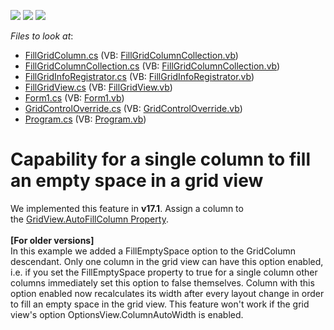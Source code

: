 <!-- default badges list -->
![](https://img.shields.io/endpoint?url=https://codecentral.devexpress.com/api/v1/VersionRange/128624143/13.1.4%2B)
[![](https://img.shields.io/badge/Open_in_DevExpress_Support_Center-FF7200?style=flat-square&logo=DevExpress&logoColor=white)](https://supportcenter.devexpress.com/ticket/details/E2436)
[![](https://img.shields.io/badge/📖_How_to_use_DevExpress_Examples-e9f6fc?style=flat-square)](https://docs.devexpress.com/GeneralInformation/403183)
<!-- default badges end -->
<!-- default file list -->
*Files to look at*:

* [FillGridColumn.cs](./CS/FillEmptySpaceGridColumn/FillGridColumn.cs) (VB: [FillGridColumnCollection.vb](./VB/FillEmptySpaceGridColumn/FillGridColumnCollection.vb))
* [FillGridColumnCollection.cs](./CS/FillEmptySpaceGridColumn/FillGridColumnCollection.cs) (VB: [FillGridColumnCollection.vb](./VB/FillEmptySpaceGridColumn/FillGridColumnCollection.vb))
* [FillGridInfoRegistrator.cs](./CS/FillEmptySpaceGridColumn/FillGridInfoRegistrator.cs) (VB: [FillGridInfoRegistrator.vb](./VB/FillEmptySpaceGridColumn/FillGridInfoRegistrator.vb))
* [FillGridView.cs](./CS/FillEmptySpaceGridColumn/FillGridView.cs) (VB: [FillGridView.vb](./VB/FillEmptySpaceGridColumn/FillGridView.vb))
* [Form1.cs](./CS/FillEmptySpaceGridColumn/Form1.cs) (VB: [Form1.vb](./VB/FillEmptySpaceGridColumn/Form1.vb))
* [GridControlOverride.cs](./CS/FillEmptySpaceGridColumn/GridControlOverride.cs) (VB: [GridControlOverride.vb](./VB/FillEmptySpaceGridColumn/GridControlOverride.vb))
* [Program.cs](./CS/FillEmptySpaceGridColumn/Program.cs) (VB: [Program.vb](./VB/FillEmptySpaceGridColumn/Program.vb))
<!-- default file list end -->
# Capability for a single column to fill an empty space in a grid view


<p>We implemented this feature in <strong>v17.1</strong>. Assign a column to the <a href="https://documentation.devexpress.com/WindowsForms/DevExpress.XtraGrid.Views.Grid.GridView.AutoFillColumn.property">GridView.AutoFillColumn Property</a>.<br><br><strong>[For older versions]</strong><br>In this example we added a FillEmptySpace option to the GridColumn descendant. Only one column in the grid view can have this option enabled, i.e. if you set the FillEmptySpace property to true for a single column other columns immediately set this option to false themselves. Column with this option enabled now recalculates its width after every layout change in order to fill an empty space in the grid view. This feature won't work if the grid view's option OptionsView.ColumnAutoWidth is enabled.</p>

<br/>


